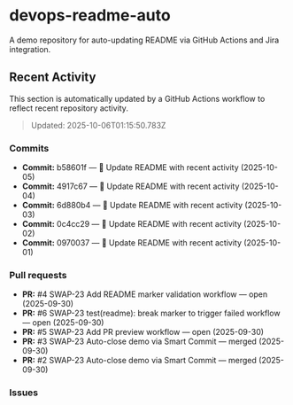 # devops-readme-auto
A demo repository for auto-updating README via GitHub Actions and Jira integration.

##  Recent Activity
This section is automatically updated by a GitHub Actions workflow to reflect recent repository activity.

<!--START_SECTION:activity-->
> Updated: 2025-10-06T01:15:50.783Z

### Commits
- **Commit:** b58601f — 📄 Update README with recent activity (2025-10-05)
- **Commit:** 4917c67 — 📄 Update README with recent activity (2025-10-04)
- **Commit:** 6d880b4 — 📄 Update README with recent activity (2025-10-03)
- **Commit:** 0c4cc29 — 📄 Update README with recent activity (2025-10-02)
- **Commit:** 0970037 — 📄 Update README with recent activity (2025-10-01)

### Pull requests
- **PR:** #4 SWAP-23 Add README marker validation workflow — open (2025-09-30)
- **PR:** #6 SWAP-23 test(readme): break marker to trigger failed workflow — open (2025-09-30)
- **PR:** #5 SWAP-23 Add PR preview workflow — open (2025-09-30)
- **PR:** #3 SWAP-23 Auto-close demo via Smart Commit — merged (2025-09-30)
- **PR:** #2 SWAP-23 Auto-close demo via Smart Commit — merged (2025-09-30)

### Issues
<!--END_SECTION:activity-->


<!-- Smart Commit FINISH test -->
